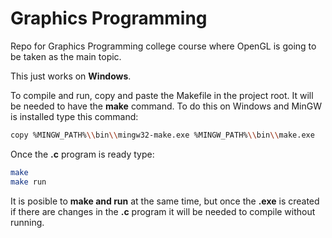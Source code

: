 # Graphics Programming
Repo for Graphics Programming college course where OpenGL is going to be taken as the main topic.

This just works on **Windows**.

To compile and run, copy and paste the Makefile in the project root.
It will be needed to have the **make** command. To do this on Windows and MinGW is installed type this command:
```bash
copy %MINGW_PATH%\\bin\\mingw32-make.exe %MINGW_PATH%\\bin\\make.exe
```

Once the **.c** program is ready type:

```bash
make
make run
```

It is posible to **make and run** at the same time, but once the **.exe** is created if there are changes in the **.c** program it will be needed to compile without running.

